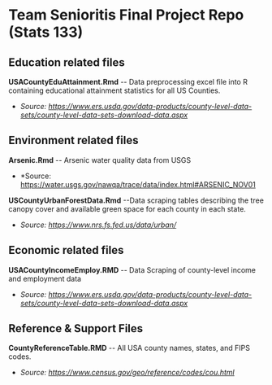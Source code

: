 # Team Senioritis Final Project Repo (Stats 133)

## Education related files

**USACountyEduAttainment.Rmd** -- Data preprocessing excel file into R containing educational attainment statistics for all US Counties.
 * *Source: https://www.ers.usda.gov/data-products/county-level-data-sets/county-level-data-sets-download-data.aspx*
 
## Environment related files 
  
**Arsenic.Rmd** -- Arsenic water quality data from USGS
 * *Source: https://water.usgs.gov/nawqa/trace/data/index.html#ARSENIC_NOV01

**USCountyUrbanForestData.Rmd** --Data scraping tables describing the tree canopy cover and available green space for each county in each state. 
  * *Source: https://www.nrs.fs.fed.us/data/urban/*

## Economic related files 

**USACountyIncomeEmploy.RMD** -- Data Scraping of county-level income and employment data
 * *Source: https://www.ers.usda.gov/data-products/county-level-data-sets/county-level-data-sets-download-data.aspx*
 
## Reference & Support Files

**CountyReferenceTable.RMD** -- All USA county names, states, and FIPS codes.
 * *Source: https://www.census.gov/geo/reference/codes/cou.html*
